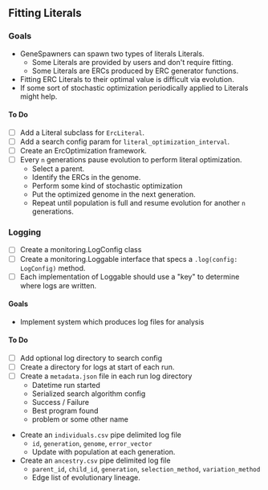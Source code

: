 ## Fitting Literals

### Goals

- GeneSpawners can spawn two types of literals Literals.
  - Some Literals are provided by users and don't require fitting.
  - Some Literals are ERCs produced by ERC generator functions.
- Fitting ERC Literals to their optimal value is difficult via evolution.
- If some sort of stochastic optimization periodically applied to Literals might help.

#### To Do

- [ ] Add a Literal subclass for `ErcLiteral`.
- [ ] Add a search config param for `literal_optimization_interval`.
- [ ] Create an ErcOptimization framework.
- [ ] Every `n` generations pause evolution to perform literal optimization.
  - Select a parent.
  - Identify the ERCs in the genome.
  - Perform some kind of stochastic optimization
  - Put the optimized genome in the next generation.
  - Repeat until population is full and resume evolution for another `n` generations.

### Logging

- [ ] Create a monitoring.LogConfig class
- [ ] Create a monitoring.Loggable interface that specs a `.log(config: LogConfig)` method.
- [ ] Each implementation of Loggable should use a "key" to determine where logs are written.

#### Goals

- Implement system which produces log files for analysis

#### To Do

- [ ] Add optional log directory to search config
- [ ] Create a directory for logs at start of each run.
- [ ] Create a `metadata.json` file in each run log directory
  - Datetime run started
  - Serialized search algorithm config
  - Success / Failure
  - Best program found
  - problem or some other name
- Create an `individuals.csv` pipe delimited log file
  - `id`, `generation`, `genome`, `error_vector`
  - Update with population at each generation.
- Create an `ancestry.csv` pipe delimited log file
  - `parent_id`, `child_id`, `generation`, `selection_method`, `variation_method`
  - Edge list of evolutionary lineage.
